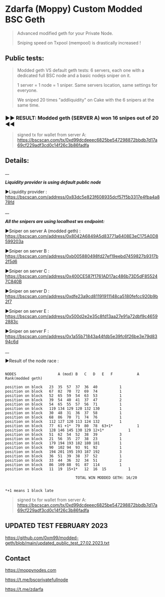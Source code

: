 # Zdarfa (Moppy) Custom Modded BSC Geth

>Advanced modified geth  for your Private Node.
>
>Sniping speed on Txpool (mempool) is drastically increased ! 

## Public tests:
>Modded geth VS default geth tests: 6 servers, each one with a dedicated full BSC node and a basic nodejs sniper on it.
>
>1 server = 1 node = 1 sniper. Same servers location, same settings for everyone.
>
>We sniped 20 times "addliquidity" on Cake with the 6 snipers at the same time.
>
### ►► RESULT: Modded geth (SERVER A)  won 16 snipes out of 20 ◄◄
>signed tx for wallet from server A: https://bscscan.com/tx/0xd99dcdeeec6825be547298872bbdb7d17a69cf229adf3cd0c14f26c3b86fadfa

##
## Details:
__ 

**_Liquidity provider is using default public node_**

►Liquidity provider : <https://bscscan.com/address/0x83dc5e823f608935dcf57f5b3317e4fba4a878fd>

__ 

**_All the snipers are using localhost ws endpoint:_**

►Sniper on server A (modded geth) : <https://bscscan.com/address/0x8042A6849A5d83771a6408E3eC175A0D8599203a>

►Sniper on server B : <https://bscscan.com/address/0xb005880498fd27ef19eebd7459827b9317b2f5d6>

►Sniper on server C : <https://bscscan.com/address/0x400CE587f1761AD17ac486b73D5dF855247C840B>

►Sniper on server D : <https://bscscan.com/address/0xdfe23a9cd81191911148ca5180fefcc920b9b2f7>

►Sniper on server E : <https://bscscan.com/address/0x500d2e2e35c8fd13aa27e91a72dbf9c46592883c>

►Sniper on server F : <https://bscscan.com/address/0x1a55b71843a44fdb5e39fc6f26be3e79d8394c6d>

__


►Result of the node race :

```

NODES                  	A (mod)	B	C	D	E	F			A Rank(modded geth)	

position on block	23	35	57	37	36	40			1
position on block	67	82	70	72	69	74			1
position on block	52	65	59	54	63	53			1
position on block	39	54	40	41	37	47			2
position on block	54	65	55	57	56	71			1
position on block	119	134	129	120	132	130			1
position on block	30	48	31	36	37	58			1
position on block	68	86	70	71	74	76			1
position on block	112	127	120	113	124	132			1
position on block	77	61 +1*	79	80	78	63+1*			1
position on block	128	146	145	130	129	12+1*			1
position on block	51	62	54	52	38	39			3
position on block	21	56	35	27	38	23			1
position on block	179	194	193	182	180	181			1
position on block	90	102	94	93	91	92			1
position on block	194	201	195	193	187	192			3
position on block	36	51	39	38	37	52			1
position on block	33	44	36	32	34	51			2
position on block	86	109	88	91	87	114			1
position on block	11	19	15+1*	12	16	15			1

								TOTAL WIN MODDED GETH: 16/20


*+1 means 1 block late

```
>signed tx for wallet from server A:
>https://bscscan.com/tx/0xd99dcdeeec6825be547298872bbdb7d17a69cf229adf3cd0c14f26c3b86fadfa


## UPDATED TEST FEBRUARY 2023

https://github.com/0xm99/modded-geth/blob/main/updated_public_test_27.02.2023.txt


## Contact ##

<https://moppynodes.com>

<https://t.me/bscprivatefullnode>

<https://t.me/zdarfa>



